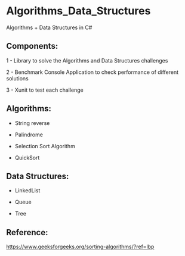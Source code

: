 # Algorithms_Data_Structures
Algorithms + Data Structures in C#

## Components:

1 - Library to solve the Algorithms and Data Structures challenges

2 - Benchmark Console Application to check performance of different solutions

3 - Xunit to test each challenge

## Algorithms:

* String reverse

* Palindrome

* Selection Sort Algorithm

* QuickSort

## Data Structures:

* LinkedList

* Queue

* Tree


## Reference:

https://www.geeksforgeeks.org/sorting-algorithms/?ref=lbp